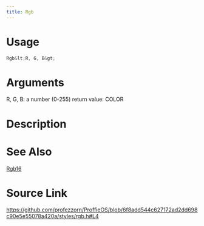 ```yaml
---
title: Rgb
---
```


# Usage
```cpp
Rgb&lt;R, G, B&gt;
```

# Arguments
R, G, B: a number (0-255)
return value: COLOR

# Description

# See Also
[Rgb16](/config/styles/Rgb16.html)

# Source Link
https://github.com/profezzorn/ProffieOS/blob/6f8add544c627172ad2dd698c90e5e55078a420a/styles/rgb.h#L4
